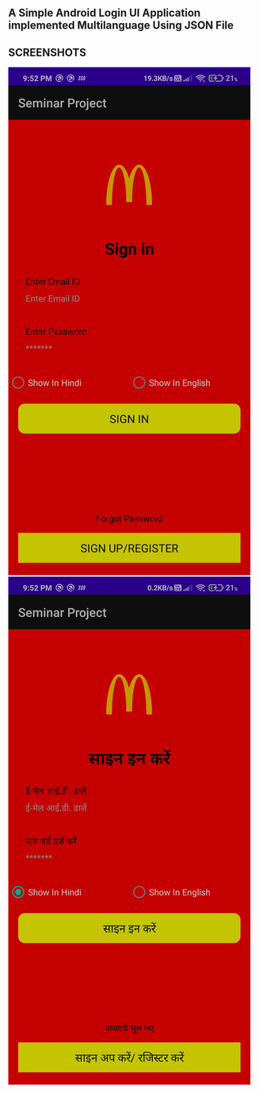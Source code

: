 

## A Simple Android Login UI Application implemented Multilanguage Using JSON File

## SCREENSHOTS
![Language English](Screenshots/Screenshots1.jpg)    ![Language Hindi](Screenshots/Screenshots2.jpg)

